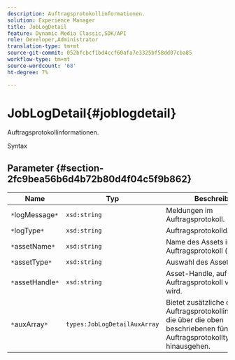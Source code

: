 ```yaml
---
description: Auftragsprotokollinformationen.
solution: Experience Manager
title: JobLogDetail
feature: Dynamic Media Classic,SDK/API
role: Developer,Administrator
translation-type: tm+mt
source-git-commit: 052bfcbcf1bd4ccf60afa7e3325bf58dd07cba85
workflow-type: tm+mt
source-wordcount: '68'
ht-degree: 7%

---
```



# JobLogDetail{#joblogdetail}

Auftragsprotokollinformationen.

Syntax

## Parameter {#section-2fc9bea56b6d4b72b80d4f04c5f9b862}

| Name | Typ | Beschreibung |
|---|---|---|
| `*`logMessage`*` | `xsd:string` | Meldungen im Auftragsprotokoll. |
| `*`logType`*` | `xsd:string` | Auftragsprotokolldateityp. |
| `*`assetName`*` | `xsd:string` | Name des Assets im Auftragsprotokoll (optional). |
| `*`assetType`*` | `xsd:string` | Auswahl des Asset-Typs. |
| `*`assetHandle`*` | `xsd:string` | Asset-Handle, auf die im Auftragsprotokoll verwiesen wird. |
| `*`auxArray`*` | `types:JobLogDetailAuxArray` | Bietet zusätzliche detaillierte Auftragsprotokollinformationen, die über die oben beschriebenen fünf Auftragsprotokolltypen hinausgehen. |

